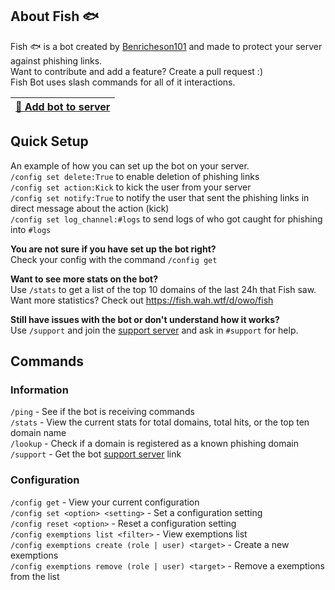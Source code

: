 ## About Fish 🐟

Fish 🐟 is a bot created by [Benricheson101](https://github.com/Benricheson101) and made to protect your server against phishing links.  
Want to contribute and add a feature? Create a pull request :)  
Fish Bot uses slash commands for all of it interactions.  


| [🤖 Add bot to server](https://discord.com/oauth2/authorize?client_id=892420397570592768&scope=bot%20applications.commands&permissions=268446726) |
| --- |



## Quick Setup

An example of how you can set up the bot on your server.  
`/config set delete:True` to enable deletion of phishing links  
`/config set action:Kick` to kick the user from your server  
`/config set notify:True` to notify the user that sent the phishing links in direct message about the action (kick)  
`/config set log_channel:#logs` to send logs of who got caught for phishing into `#logs`  


**You are not sure if you have set up the bot right?**  
Check your config with the command `/config get`  

**Want to see more stats on the bot?**  
Use `/stats` to get a list of the top 10 domains of the last 24h that Fish saw.  
Want more statistics? Check out https://fish.wah.wtf/d/owo/fish  

**Still have issues with the bot or don't understand how it works?**  
Use `/support` and join the [support server](https://discord.gg/urbJB4Ggsy) and ask in `#support` for help.


## Commands

### Information
`/ping` - See if the bot is receiving commands<br>
`/stats` - View the current stats for total domains, total hits, or the top ten domain name<br>
`/lookup` - Check if a domain is registered as a known phishing domain<br>
`/support` - Get the bot [support server](https://discord.gg/urbJB4Ggsy) link

### Configuration<br>
`/config get` - View your current configuration<br>
`/config set <option> <setting>` - Set a configuration setting<br>
`/config reset <option>` - Reset a configuration setting<br>
`/config exemptions list <filter>` - View exemptions list<br>
`/config exemptions create (role | user) <target>` - Create a new exemptions<br>
`/config exemptions remove (role | user) <target>` - Remove a exemptions from the list<br>
